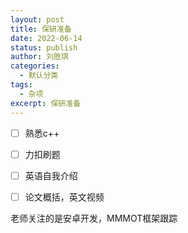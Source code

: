 ```yaml
---
layout: post
title: 保研准备
date: 2022-06-14
status: publish
author: 刘胜琪
categories: 
  - 默认分类
tags: 
  - 杂项
excerpt: 保研准备
---
```


- [ ] 熟悉c++
- [ ] 力扣刷题
- [ ] 英语自我介绍
- [ ] 论文概括，英文视频



老师关注的是安卓开发，MMMOT框架跟踪